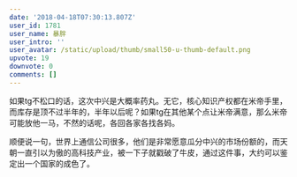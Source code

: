 ```yaml
---
date: '2018-04-18T07:30:13.807Z'
user_id: 1781
user_name: 暴胖
user_intro: ''
user_avatar: /static/upload/thumb/small50-u-thumb-default.png
upvote: 19
downvote: 0
comments: []
---
```


如果tg不松口的话，这次中兴是大概率药丸。无它，核心知识产权都在米帝手里，而库存是顶不过半年的，半年以后呢？如果tg在其他某个点让米帝满意，那么米帝可能放他一马，不然的话呢，各回各家各找各妈。

顺便说一句，世界上通信公司很多，他们是非常愿意瓜分中兴的市场份额的，而天朝一直引以为傲的高科技产业，被一下子就戳破了牛皮，通过这件事，大约可以鉴定出一个国家的成色了。
